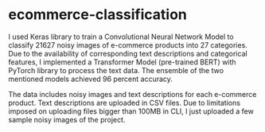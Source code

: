 # ecommerce-classification
I used Keras library to train a Convolutional Neural Network Model to classify 21627 noisy images of e-commerce products into 27 categories. Due to the availability of corresponding text descriptions and categorical features, I implemented a Transformer Model (pre-trained BERT) with PyTorch library to process the text data. The ensemble of the two mentioned models achieved 96 percent accuracy.

The data includes noisy images and text descriptions for each e-commerce product. Text descriptions are uploaded in CSV files. Due to limitations imposed on uploading files bigger than 100MB in CLI, I just uploaded a few sample noisy images of the project.
